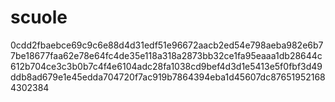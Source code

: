# scuole

0cdd2fbaebce69c9c6e88d4d31edf51e96672aacb2ed54e798aeba982e6b77be18677faa62e78e64fc4de35e118a318a2873bb32ce1fa95eaaa1db28644c612b704ce3c3b0b7c4f4e6104adc28fa1038cd9bef4d3d1e5413e5f0fbf3d49ddb8ad679e1e45edda704720f7ac919b7864394eba1d45607dc876519521684302384